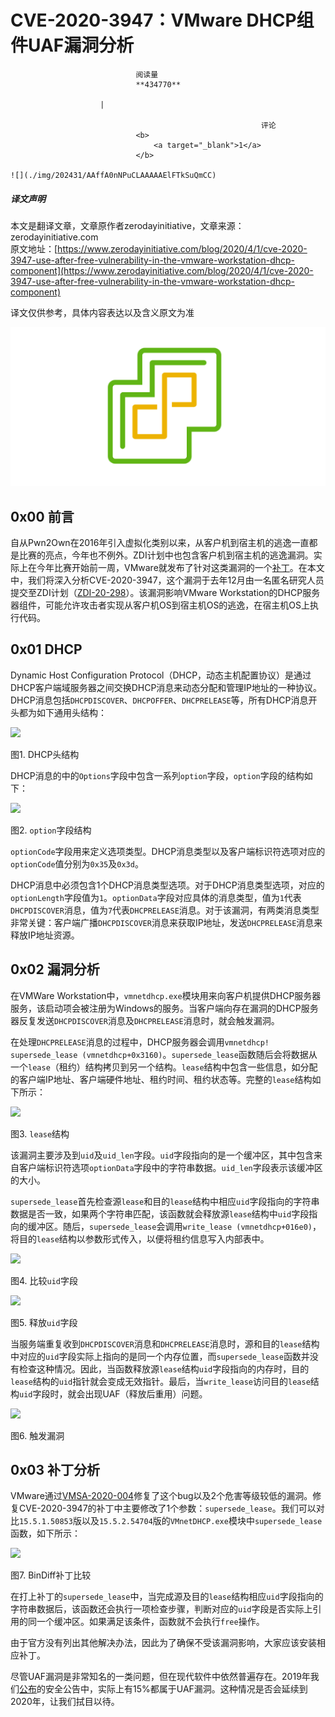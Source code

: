 
# CVE-2020-3947：VMware DHCP组件UAF漏洞分析


                                阅读量   
                                **434770**
                            
                        |
                        
                                                            评论
                                <b>
                                    <a target="_blank">1</a>
                                </b>
                                                                                                                                    ![](./img/202431/AAffA0nNPuCLAAAAAElFTkSuQmCC)
                                                                                            



##### 译文声明

本文是翻译文章，文章原作者zerodayinitiative，文章来源：zerodayinitiative.com
                                <br>原文地址：[https://www.zerodayinitiative.com/blog/2020/4/1/cve-2020-3947-use-after-free-vulnerability-in-the-vmware-workstation-dhcp-component](https://www.zerodayinitiative.com/blog/2020/4/1/cve-2020-3947-use-after-free-vulnerability-in-the-vmware-workstation-dhcp-component)

译文仅供参考，具体内容表达以及含义原文为准

[![](./img/202431/t015c712abbdd70d7da.png)](./img/202431/t015c712abbdd70d7da.png)



## 0x00 前言

自从Pwn2Own在2016年引入虚拟化类别以来，从客户机到宿主机的逃逸一直都是比赛的亮点，今年也不例外。ZDI计划中也包含客户机到宿主机的逃逸漏洞。实际上在今年比赛开始前一周，VMware就发布了针对这类漏洞的一个[补丁](https://www.vmware.com/security/advisories/VMSA-2020-0004.html)。在本文中，我们将深入分析CVE-2020-3947，这个漏洞于去年12月由一名匿名研究人员提交至ZDI计划（[ZDI-20-298](https://www.zerodayinitiative.com/advisories/ZDI-20-298/)）。该漏洞影响VMware Workstation的DHCP服务器组件，可能允许攻击者实现从客户机OS到宿主机OS的逃逸，在宿主机OS上执行代码。



## 0x01 DHCP

Dynamic Host Configuration Protocol（DHCP，动态主机配置协议）是通过DHCP客户端域服务器之间交换DHCP消息来动态分配和管理IP地址的一种协议。DHCP消息包括`DHCPDISCOVER`、`DHCPOFFER`、`DHCPRELEASE`等，所有DHCP消息开头都为如下通用头结构：

[![](./img/202431/AAffA0nNPuCLAAAAAElFTkSuQmCC)](https://p1.ssl.qhimg.com/t01c70058beb50eec63.png)

图1. DHCP头结构

DHCP消息的中的`Options`字段中包含一系列`option`字段，`option`字段的结构如下：

[![](./img/202431/AAffA0nNPuCLAAAAAElFTkSuQmCC)](https://p3.ssl.qhimg.com/t01f2d6707242c99cc5.png)

图2. `option`字段结构

`optionCode`字段用来定义选项类型。DHCP消息类型以及客户端标识符选项对应的`optionCode`值分别为`0x35`及`0x3d`。

DHCP消息中必须包含1个DHCP消息类型选项。对于DHCP消息类型选项，对应的`optionLength`字段值为`1`。`optionData`字段对应具体的消息类型，值为`1`代表`DHCPDISCOVER`消息，值为`7`代表`DHCPRELEASE`消息。对于该漏洞，有两类消息类型非常关键：客户端广播`DHCPDISCOVER`消息来获取IP地址，发送`DHCPRELEASE`消息来释放IP地址资源。



## 0x02 漏洞分析

在VMWare Workstation中，`vmnetdhcp.exe`模块用来向客户机提供DHCP服务器服务，该启动项会被注册为Windows的服务。当客户端向存在漏洞的DHCP服务器反复发送`DHCPDISCOVER`消息及`DHCPRELEASE`消息时，就会触发漏洞。

在处理`DHCPRELEASE`消息的过程中，DHCP服务器会调用`vmnetdhcp! supersede_lease (vmnetdhcp+0x3160)`。`supersede_lease`函数随后会将数据从一个`lease`（租约）结构拷贝到另一个结构。`lease`结构中包含一些信息，如分配的客户端IP地址、客户端硬件地址、租约时间、租约状态等。完整的`lease`结构如下所示：

[![](./img/202431/AAffA0nNPuCLAAAAAElFTkSuQmCC)](https://p2.ssl.qhimg.com/t01b73d9c5d277736cd.png)

图3. `lease`结构

该漏洞主要涉及到`uid`及`uid_len`字段。`uid`字段指向的是一个缓冲区，其中包含来自客户端标识符选项`optionData`字段中的字符串数据。`uid_len`字段表示该缓冲区的大小。

`supersede_lease`首先检查源`lease`和目的`lease`结构中相应`uid`字段指向的字符串数据是否一致，如果两个字符串匹配，该函数就会释放源`lease`结构中`uid`字段指向的缓冲区。随后，`supersede_lease`会调用`write_lease (vmnetdhcp+016e0)`，将目的`lease`结构以参数形式传入，以便将租约信息写入内部表中。

[![](./img/202431/AAffA0nNPuCLAAAAAElFTkSuQmCC)](https://p2.ssl.qhimg.com/t01da69f18902702de5.png)

图4. 比较`uid`字段

[![](./img/202431/AAffA0nNPuCLAAAAAElFTkSuQmCC)](https://p3.ssl.qhimg.com/t016f1de1ae761d530d.png)

图5. 释放`uid`字段

当服务端重复收到`DHCPDISCOVER`消息和`DHCPRELEASE`消息时，源和目的`lease`结构中对应的`uid`字段实际上指向的是同一个内存位置，而`supersede_lease`函数并没有检查这种情况。因此，当函数释放源`lease`结构`uid`字段指向的内存时，目的`lease`结构的`uid`指针就会变成无效指针。最后，当`write_lease`访问目的`lease`结构`uid`字段时，就会出现UAF（释放后重用）问题。

[![](./img/202431/AAffA0nNPuCLAAAAAElFTkSuQmCC)](https://p0.ssl.qhimg.com/t01b9d76cd3325e5885.png)

图6. 触发漏洞



## 0x03 补丁分析

VMware通过[VMSA-2020-004](https://www.vmware.com/security/advisories/VMSA-2020-0004.html)修复了这个bug以及2个危害等级较低的漏洞。修复CVE-2020-3947的补丁中主要修改了1个参数：`supersede_lease`。我们可以对比`15.5.1.50853`版以及`15.5.2.54704`版的`VMnetDHCP.exe`模块中`supersede_lease`函数，如下所示：

[![](./img/202431/AAffA0nNPuCLAAAAAElFTkSuQmCC)](https://p2.ssl.qhimg.com/t01c5bb3fa8665bf23b.png)

图7. BinDiff补丁比较

在打上补丁的`supersede_lease`中，当完成源及目的`lease`结构相应`uid`字段指向的字符串数据后，该函数还会执行一项检查步骤，判断对应的`uid`字段是否实际上引用的同一个缓冲区。如果满足该条件，函数就不会执行`free`操作。

由于官方没有列出其他解决办法，因此为了确保不受该漏洞影响，大家应该安装相应补丁。

尽管UAF漏洞是非常知名的一类问题，但在现代软件中依然普遍存在。2019年我们[公布](https://www.zerodayinitiative.com/blog/2020/1/30/looking-back-at-the-zero-day-initiative-in-2019)的安全公告中，实际上有15%都属于UAF漏洞。这种情况是否会延续到2020年，让我们拭目以待。
